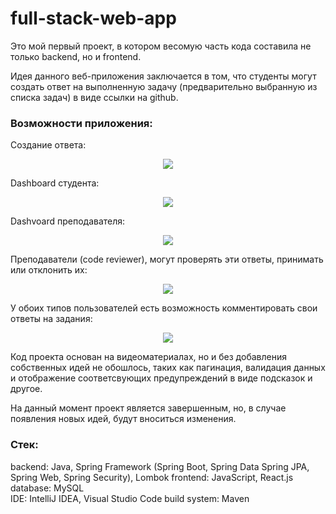 # full-stack-web-app
Это мой первый проект, в котором весомую часть кода составила не только backend, но и frontend.

Идея данного веб-приложения заключается в том, что студенты могут создать ответ на выполненную задачу (предварительно выбранную из списка задач) в виде ссылки на github.

### Возможности приложения:

Создание ответа:
<p align="center">
  <kbd>
    <img src="https://github.com/DmitryKotx/full-stack-web-app/assets/109358996/1df5dac2-44a5-4669-b524-b2b64297881d" />
  </kbd>
</p>

Dashboard студента:
<p align="center">
  <kbd>
    <img src="https://github.com/DmitryKotx/full-stack-web-app/assets/109358996/e05d415a-e328-4512-a2ce-28c40600aa5b" />
  </kbd>
</p>

Dashvoard преподавателя:
<p align="center">
  <kbd>
    <img src="https://github.com/DmitryKotx/full-stack-web-app/assets/109358996/5353b997-5007-4430-86b7-102df29cf020" />
  </kbd>
</p>

Преподаватели (code reviewer), могут проверять эти ответы, принимать или отклонить их:
<p align="center">
  <kbd>
    <img src="https://github.com/DmitryKotx/full-stack-web-app/assets/109358996/6a19c62e-dfd2-4f9c-8528-aeaa569f8d0b" />
  </kbd>
</p>

У обоих типов пользователей есть возможность комментировать свои ответы на задания:
<p align="center">
  <kbd>
    <img src="https://github.com/DmitryKotx/full-stack-web-app/assets/109358996/b33b88d0-66c7-45ba-b43e-d0743b906368" />
  </kbd>
</p>

Код проекта основан на видеоматериалах, но и без добавления собственных идей не обошлось, таких как пагинация,
валидация данных и отображение соответсвующих предупреждений в виде подсказок и другое.

На данный момент проект является завершенным, но, в случае появления новых идей, будут вноситься изменения.

### Стек:

backend: Java, Spring Framework (Spring Boot, Spring Data Spring JPA, Spring Web, Spring Security), Lombok
frontend: JavaScript, React.js  
database: MySQL  
IDE: IntelliJ IDEA, Visual Studio Code
build system: Maven  
